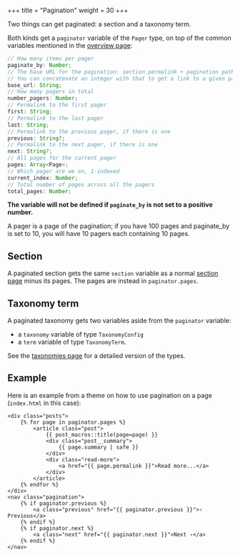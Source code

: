 +++
title = "Pagination"
weight = 30
+++

Two things can get paginated: a section and a taxonomy term.

Both kinds get a `paginator` variable of the `Pager` type, on top of the common variables mentioned in the
[overview page](@/documentation/templates/overview.md):

```ts
// How many items per pager
paginate_by: Number;
// The base URL for the pagination: section permalink + pagination path
// You can concatenate an integer with that to get a link to a given pagination pager.
base_url: String;
// How many pagers in total
number_pagers: Number;
// Permalink to the first pager
first: String;
// Permalink to the last pager
last: String;
// Permalink to the previous pager, if there is one
previous: String?;
// Permalink to the next pager, if there is one
next: String?;
// All pages for the current pager
pages: Array<Page>;
// Which pager are we on, 1-indexed
current_index: Number;
// Total number of pages across all the pagers
total_pages: Number;
```

**The variable will not be defined if `paginate_by` is not set to a positive number.**

A pager is a page of the pagination; if you have 100 pages and paginate_by is set to 10, you will have 10 pagers each
containing 10 pages.

## Section

A paginated section gets the same `section` variable as a normal
[section page](@/documentation/templates/pages-sections.md#section-variables)
minus its pages. The pages are instead in `paginator.pages`.

## Taxonomy term

A paginated taxonomy gets two variables aside from the `paginator` variable:

- a `taxonomy` variable of type `TaxonomyConfig`
- a `term` variable of type `TaxonomyTerm`.

See the [taxonomies page](@/documentation/templates/taxonomies.md) for a detailed version of the types.

## Example

Here is an example from a theme on how to use pagination on a page (`index.html` in this case):

```jinja2
<div class="posts">
    {% for page in paginator.pages %}
        <article class="post">
            {{ post_macros::title(page=page) }}
            <div class="post__summary">
                {{ page.summary | safe }}
            </div>
            <div class="read-more">
                <a href="{{ page.permalink }}">Read more...</a>
            </div>
        </article>
    {% endfor %}
</div>
<nav class="pagination">
    {% if paginator.previous %}
        <a class="previous" href="{{ paginator.previous }}">‹ Previous</a>
    {% endif %}
    {% if paginator.next %}
        <a class="next" href="{{ paginator.next }}">Next ›</a>
    {% endif %}
</nav>
```
